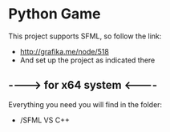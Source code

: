 # Python Game
This project supports SFML, so follow the link: 
* <http://grafika.me/node/518>
* And set up the project as indicated there

## ----> for x64 system <----
Everything you need you will find in the folder:

* /SFML VS C++
